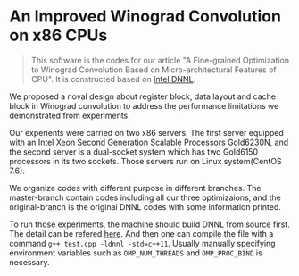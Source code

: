 
# An Improved Winograd Convolution on x86 CPUs

> This software is the codes for our article "A Fine-grained Optimization to Winograd Convolution Based on Micro-architectural Features of CPU". 
> It is constructed based on [Intel DNNL](https://github.com/intel/mkl-dnn).

We proposed a noval design about register block, data layout and cache block in Winograd convolution to address the performance limitations we demonstrated from experiments. 

Our experients were carried on two x86 servers. The first server equipped with an Intel Xeon Second
Generation Scalable Processors Gold6230N, and the second server is a dual-socket system which has two Gold6150 processors in its two sockets. Those servers run on Linux system(CentOS 7.6). 

We organize codes with different purpose in different branches. The master-branch contain codes including all our three optimizaions, and the original-branch is the original DNNL codes with some information printed. 

To run those experiments, the machine should build DNNL from source first. The detail can be refered [here](https://oneapi-src.github.io/oneDNN/dev_guide_build.html). And then one can compile the file with a command ``g++ test.cpp -ldnnl -std=c++11``. Usually manually specifying environment variables such as ``OMP_NUM_THREADS`` and ``OMP_PROC_BIND`` is necessary. 
